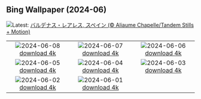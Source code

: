 ## Bing Wallpaper (2024-06)
![](https://www.bing.com/th?id=OHR.BardenasBiosphere_JA-JP3263055841_UHD.jpg&w=1000)Latest: [バルデナス・レアレス, スペイン (© Aliaume Chapelle/Tandem Stills + Motion)](https://www.bing.com/th?id=OHR.BardenasBiosphere_JA-JP3263055841_UHD.jpg)

|      |      |      |
| :----: | :----: | :----: |
|![](https://www.bing.com/th?id=OHR.KillikRiverAlaska_JA-JP3191986449_UHD.jpg&pid=hp&w=384&h=216&rs=1&c=4)2024-06-08 [download 4k](https://www.bing.com/th?id=OHR.KillikRiverAlaska_JA-JP3191986449_UHD.jpg)|![](https://www.bing.com/th?id=OHR.HumpbackFamily_JA-JP3134637599_UHD.jpg&pid=hp&w=384&h=216&rs=1&c=4)2024-06-07 [download 4k](https://www.bing.com/th?id=OHR.HumpbackFamily_JA-JP3134637599_UHD.jpg)|![](https://www.bing.com/th?id=OHR.GemsbokBotswana_JA-JP2673483195_UHD.jpg&pid=hp&w=384&h=216&rs=1&c=4)2024-06-06 [download 4k](https://www.bing.com/th?id=OHR.GemsbokBotswana_JA-JP2673483195_UHD.jpg)|
|![](https://www.bing.com/th?id=OHR.MadagascarRiver_JA-JP3088024510_UHD.jpg&pid=hp&w=384&h=216&rs=1&c=4)2024-06-05 [download 4k](https://www.bing.com/th?id=OHR.MadagascarRiver_JA-JP3088024510_UHD.jpg)|![](https://www.bing.com/th?id=OHR.ChestnutBeeEater_JA-JP3019275557_UHD.jpg&pid=hp&w=384&h=216&rs=1&c=4)2024-06-04 [download 4k](https://www.bing.com/th?id=OHR.ChestnutBeeEater_JA-JP3019275557_UHD.jpg)|![](https://www.bing.com/th?id=OHR.CopenhagenBicycles_JA-JP2959867214_UHD.jpg&pid=hp&w=384&h=216&rs=1&c=4)2024-06-03 [download 4k](https://www.bing.com/th?id=OHR.CopenhagenBicycles_JA-JP2959867214_UHD.jpg)|
|![](https://www.bing.com/th?id=OHR.YokohamaPort2024_JA-JP2888889928_UHD.jpg&pid=hp&w=384&h=216&rs=1&c=4)2024-06-02 [download 4k](https://www.bing.com/th?id=OHR.YokohamaPort2024_JA-JP2888889928_UHD.jpg)|![](https://www.bing.com/th?id=OHR.PrideMonthSF_JA-JP2832342132_UHD.jpg&pid=hp&w=384&h=216&rs=1&c=4)2024-06-01 [download 4k](https://www.bing.com/th?id=OHR.PrideMonthSF_JA-JP2832342132_UHD.jpg)|